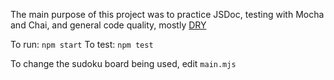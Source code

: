The main purpose of this project was to practice JSDoc, testing with Mocha and Chai, and general code quality, mostly [DRY](https://en.wikipedia.org/wiki/Don%27t_repeat_yourself)

To run: `npm start`
To test: `npm test`

To change the sudoku board being used, edit `main.mjs`
